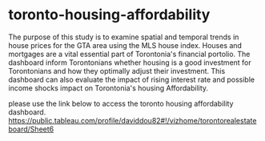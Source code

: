 # toronto-housing-affordability
The purpose of this study is to examine spatial and temporal trends in house prices for the GTA area using the MLS house index.  Houses and mortgages are a vital essential part of Torontonia's financial portolio.  The dashboard inform Torontonians whether housing is a good investment for Torontonians and how they optimally adjust their investment.  This dashboard can also evaluate the impact of rising interest rate and possible income shocks impact on Torontonia's housing Affordability.



please use the link below to access the toronto housing affordability dashboard.
https://public.tableau.com/profile/daviddou82#!/vizhome/torontorealestateboard/Sheet6


